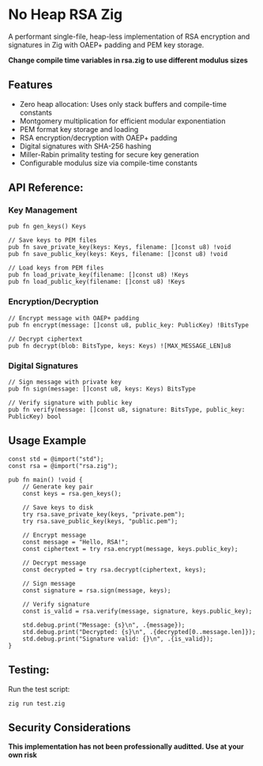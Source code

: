# No Heap RSA Zig
A performant single-file, heap-less implementation of RSA encryption and signatures in Zig with OAEP+ padding and PEM key storage.

**Change compile time variables in rsa.zig to use different modulus sizes**

## Features
- Zero heap allocation: Uses only stack buffers and compile-time constants
- Montgomery multiplication for efficient modular exponentiation
- PEM format key storage and loading
- RSA encryption/decryption with OAEP+ padding
- Digital signatures with SHA-256 hashing
- Miller-Rabin primality testing for secure key generation
- Configurable modulus size via compile-time constants

## API Reference:
### Key Management
    pub fn gen_keys() Keys

    // Save keys to PEM files
    pub fn save_private_key(keys: Keys, filename: []const u8) !void
    pub fn save_public_key(keys: Keys, filename: []const u8) !void

    // Load keys from PEM files
    pub fn load_private_key(filename: []const u8) !Keys
    pub fn load_public_key(filename: []const u8) !Keys

### Encryption/Decryption

    // Encrypt message with OAEP+ padding
    pub fn encrypt(message: []const u8, public_key: PublicKey) !BitsType

    // Decrypt ciphertext 
    pub fn decrypt(blob: BitsType, keys: Keys) ![MAX_MESSAGE_LEN]u8


### Digital Signatures

    // Sign message with private key
    pub fn sign(message: []const u8, keys: Keys) BitsType

    // Verify signature with public key
    pub fn verify(message: []const u8, signature: BitsType, public_key: PublicKey) bool

## Usage Example

    const std = @import("std");
    const rsa = @import("rsa.zig");

    pub fn main() !void {
        // Generate key pair
        const keys = rsa.gen_keys();
        
        // Save keys to disk
        try rsa.save_private_key(keys, "private.pem");
        try rsa.save_public_key(keys, "public.pem");
        
        // Encrypt message
        const message = "Hello, RSA!";
        const ciphertext = try rsa.encrypt(message, keys.public_key);
        
        // Decrypt message
        const decrypted = try rsa.decrypt(ciphertext, keys);
        
        // Sign message
        const signature = rsa.sign(message, keys);
        
        // Verify signature
        const is_valid = rsa.verify(message, signature, keys.public_key);
        
        std.debug.print("Message: {s}\n", .{message});
        std.debug.print("Decrypted: {s}\n", .{decrypted[0..message.len]});
        std.debug.print("Signature valid: {}\n", .{is_valid});
    }

## Testing:
Run the test script:

    zig run test.zig


## Security Considerations
**This implementation has not been professionally auditted. Use at your own risk**